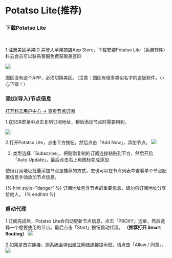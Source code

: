 # Potatso Lite\(推荐\)

### 下载Potatso Lite <a id="xia-zai-potatso-lite"></a>

‌

 1.注册美区苹果ID 并登入苹果商店App Store，下载安装Potatso Lite（免费软件）科云会员可以联系客服免费获取美区ID

 ![](https://blobscdn.gitbook.com/v0/b/gitbook-28427.appspot.com/o/assets%2F-LNbQsuQdZRov0aGMO5p%2F-L_RDqQS9Nxp6iOeJfmn%2F-L_RDxt8tEt-6e14HwUZ%2F1.png?alt=media&token=ebdd0c8e-6e62-4388-a625-1b84dd148793)​‌

国区没有这个APP，必须切换美区。（注意：国区有很多类似名字的盗版软件，小心下错！）‌‌

###  添加\(导入\)节点信息 <a id="tian-jia-dao-ru-jie-dian-xin-xi"></a>

​[打开科云用户中心 -&gt; 查看节点订阅](https://keyun.me/user/)​‌‌

 1.在SSR菜单中点击复制订阅地址，稍后添加节点时需要用到。

 ![](https://blobscdn.gitbook.com/v0/b/gitbook-28427.appspot.com/o/assets%2F-LNbQsuQdZRov0aGMO5p%2F-LZuNrsQJRsI6aUxx0tU%2F-LZuPhqOvVpoUulGdSMH%2F2.png?alt=media&token=35bc08d1-d7c3-4b15-8fb0-3b763ed3d6b0) 

2.打开Potatso Lite，点击下方按钮，然后点击「Add Now」，添加节点。 ![](https://blobscdn.gitbook.com/v0/b/gitbook-28427.appspot.com/o/assets%2F-LNbQsuQdZRov0aGMO5p%2F-L_RFBCd6hJBxTkmqtIQ%2F-L_RFLq5sCYoWGY_VAOJ%2F2.png?alt=media&token=3cb96cc1-7f4c-445e-9bd9-231bc3b8161b) 

3. 类型选择「Subscribe」，把刚刚复制的订阅连接粘贴到下方，然后开启「Auto Update」，最后点击右上角图标完成添加‌

使用订阅地址批量添加节点是推荐的方式，您也可以在节点列表中查看单个节点配置信息手动添加节点信息。‌

{% hint style="danger" %}
订阅地址包含节点的重要信息，请勿将订阅地址分享给他人。
{% endhint %}

###  **启动代理** <a id="qi-dong-dai-li"></a>

 1.订阅完成后，Potatso Lite会自动更新节点信息，点击「PROXY」选单，然后选择一个想要使用的节点。最后点击「Start」按钮启动代理。 **（推荐打开 Smart Routing）** 
 ![](https://blobscdn.gitbook.com/v0/b/gitbook-28427.appspot.com/o/assets%2F-LNbQsuQdZRov0aGMO5p%2F-L_RFBCd6hJBxTkmqtIQ%2F-L_RH-LR6dK0qm774xri%2F10.png?alt=media&token=6cb18629-d84d-40a5-ba65-e7bf87c8d91a) 

2.如果是首次连接，则系统会弹出建立网络连接提示框，请点击「Allow / 同意」。 ![](https://blobscdn.gitbook.com/v0/b/gitbook-28427.appspot.com/o/assets%2F-LNbQsuQdZRov0aGMO5p%2F-L_RFBCd6hJBxTkmqtIQ%2F-L_RHQTqD466lBftZwyk%2F11.png?alt=media&token=4d01051f-510e-4844-b609-434762b5c219)
